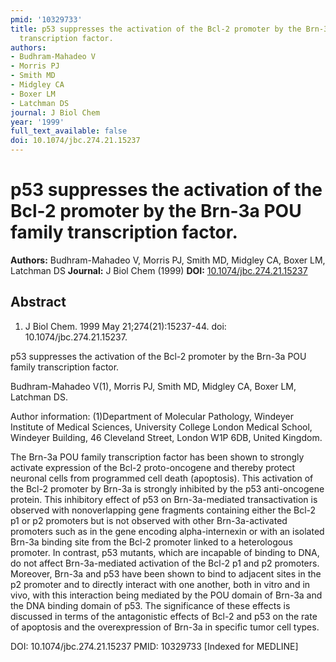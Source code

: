 ```yaml
---
pmid: '10329733'
title: p53 suppresses the activation of the Bcl-2 promoter by the Brn-3a POU family
  transcription factor.
authors:
- Budhram-Mahadeo V
- Morris PJ
- Smith MD
- Midgley CA
- Boxer LM
- Latchman DS
journal: J Biol Chem
year: '1999'
full_text_available: false
doi: 10.1074/jbc.274.21.15237
---
```


# p53 suppresses the activation of the Bcl-2 promoter by the Brn-3a POU family transcription factor.
**Authors:** Budhram-Mahadeo V, Morris PJ, Smith MD, Midgley CA, Boxer LM, Latchman DS
**Journal:** J Biol Chem (1999)
**DOI:** [10.1074/jbc.274.21.15237](https://doi.org/10.1074/jbc.274.21.15237)

## Abstract

1. J Biol Chem. 1999 May 21;274(21):15237-44. doi: 10.1074/jbc.274.21.15237.

p53 suppresses the activation of the Bcl-2 promoter by the Brn-3a POU family 
transcription factor.

Budhram-Mahadeo V(1), Morris PJ, Smith MD, Midgley CA, Boxer LM, Latchman DS.

Author information:
(1)Department of Molecular Pathology, Windeyer Institute of Medical Sciences, 
University College London Medical School, Windeyer Building, 46 Cleveland 
Street, London W1P 6DB, United Kingdom.

The Brn-3a POU family transcription factor has been shown to strongly activate 
expression of the Bcl-2 proto-oncogene and thereby protect neuronal cells from 
programmed cell death (apoptosis). This activation of the Bcl-2 promoter by 
Brn-3a is strongly inhibited by the p53 anti-oncogene protein. This inhibitory 
effect of p53 on Brn-3a-mediated transactivation is observed with nonoverlapping 
gene fragments containing either the Bcl-2 p1 or p2 promoters but is not 
observed with other Brn-3a-activated promoters such as in the gene encoding 
alpha-internexin or with an isolated Brn-3a binding site from the Bcl-2 promoter 
linked to a heterologous promoter. In contrast, p53 mutants, which are incapable 
of binding to DNA, do not affect Brn-3a-mediated activation of the Bcl-2 p1 and 
p2 promoters. Moreover, Brn-3a and p53 have been shown to bind to adjacent sites 
in the p2 promoter and to directly interact with one another, both in vitro and 
in vivo, with this interaction being mediated by the POU domain of Brn-3a and 
the DNA binding domain of p53. The significance of these effects is discussed in 
terms of the antagonistic effects of Bcl-2 and p53 on the rate of apoptosis and 
the overexpression of Brn-3a in specific tumor cell types.

DOI: 10.1074/jbc.274.21.15237
PMID: 10329733 [Indexed for MEDLINE]

